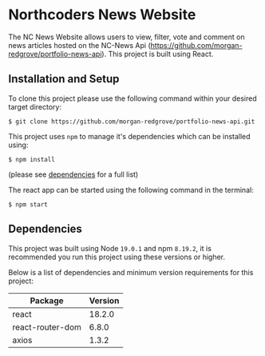 # Northcoders News Website

The NC News Website allows users to view, filter, vote and comment on news articles hosted on the NC-News Api (https://github.com/morgan-redgrove/portfolio-news-api). This project is built using React.

## Installation and Setup

To clone this project please use the following command within your desired target directory:

```shell
$ git clone https://github.com/morgan-redgrove/portfolio-news-api.git
```

This project uses `npm` to manage it's dependencies which can be installed using:

```shell
$ npm install
```

(please see [dependencies](#dependencies) for a full list)

The react app can be started using the following command in the terminal:

```shell
$ npm start
```

## Dependencies

This project was built using Node `19.0.1` and npm `8.19.2`, it is recommended you run this project using these versions or higher.

Below is a list of dependencies and minimum version requirements for this project:

| Package          | Version |
| ---------------- | ------- |
| react            | 18.2.0  |
| react-router-dom | 6.8.0   |
| axios            | 1.3.2   |
